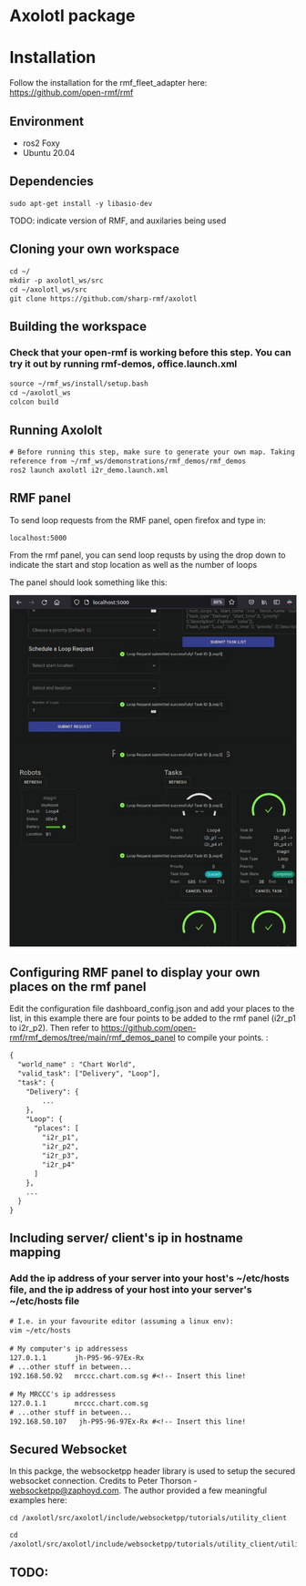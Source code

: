 # Axolotl package

# Installation
Follow the installation for the rmf_fleet_adapter here:
https://github.com/open-rmf/rmf
## Environment
- ros2 Foxy
- Ubuntu 20.04

## Dependencies
```
sudo apt-get install -y libasio-dev
```

TODO: indicate version of RMF, and auxilaries being used

## Cloning your own workspace
```
cd ~/
mkdir -p axolotl_ws/src
cd ~/axolotl_ws/src
git clone https://github.com/sharp-rmf/axolotl
```

## Building the workspace
### Check that your open-rmf is working before this step. You can try it out by running rmf-demos, office.launch.xml
```
source ~/rmf_ws/install/setup.bash
cd ~/axolotl_ws
colcon build
```

## Running Axololt
```
# Before running this step, make sure to generate your own map. Taking reference from ~/rmf_ws/demonstrations/rmf_demos/rmf_demos
ros2 launch axolotl i2r_demo.launch.xml
```
## RMF panel
To send loop requests from the RMF panel, open firefox and type in:
```
localhost:5000
```
From the rmf panel, you can send loop requsts by using the drop down to indicate the start and stop location as well as the number of loops

The panel should look something like this:

![rmf_panel](resources/rmf_panel.png)

## Configuring RMF panel to display your own places on the rmf panel
Edit the configuration file dashboard_config.json and add your places to the list, in this example there are four points to be added to the rmf panel (i2r_p1 to i2r_p2). Then refer to https://github.com/open-rmf/rmf_demos/tree/main/rmf_demos_panel to compile your points.
:
```
{
  "world_name" : "Chart World",  
  "valid_task": ["Delivery", "Loop"],
  "task": {
    "Delivery": {
        ...
    },
    "Loop": {
      "places": [
        "i2r_p1",
        "i2r_p2",
        "i2r_p3",
        "i2r_p4"
      ]
    },
    ...
  }
}

```

## Including server/ client's ip in hostname mapping

### Add the ip address of your server into your host's ~/etc/hosts file, and the ip address of your host into your server's ~/etc/hosts file
```
# I.e. in your favourite editor (assuming a linux env):
vim ~/etc/hosts

# My computer's ip addressess
127.0.1.1       jh-P95-96-97Ex-Rx
# ...other stuff in between...
192.168.50.92   mrccc.chart.com.sg #<!-- Insert this line!

# My MRCCC's ip addressess
127.0.1.1       mrccc.chart.com.sg
# ...other stuff in between...
192.168.50.107   jh-P95-96-97Ex-Rx #<!-- Insert this line!

```
## Secured Websocket
In this packge, the websocketpp header library is used to setup the secured websocket connection. Credits to Peter Thorson - websocketpp@zaphoyd.com. The author provided a few meaningful examples here: 
```
cd /axolotl/src/axolotl/include/websocketpp/tutorials/utility_client 
```
```
cd /axolotl/src/axolotl/include/websocketpp/tutorials/utility_client/utility_server
```   
## TODO:
